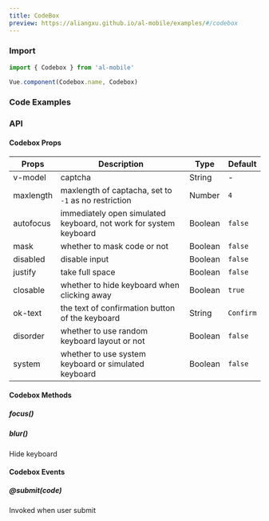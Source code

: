 ```yaml
---
title: CodeBox
preview: https://aliangxu.github.io/al-mobile/examples/#/codebox
---
```


### Import

```javascript
import { Codebox } from 'al-mobile'

Vue.component(Codebox.name, Codebox)
```

### Code Examples
<!-- DEMO -->

### API

#### Codebox Props
| Props | Description | Type | Default |
|----|-----|------|------|
| v-model | captcha | String | - |
| maxlength | maxlength of captacha, set to `-1` as no restriction | Number | `4` |
| autofocus | immediately open simulated keyboard, not work for system keyboard | Boolean | `false` |
| mask | whether to mask code or not | Boolean | `false` |
|disabled|disable input|Boolean|`false`|
|justify|take full space|Boolean|`false`|
| closable | whether to hide keyboard when clicking away | Boolean | `true` |
| ok-text | the text of confirmation button of the keyboard |String| `Confirm` |
| disorder| whether to use random keyboard layout or not | Boolean | `false` |
| system | whether to use system keyboard or simulated keyboard | Boolean | `false` |

#### Codebox Methods

##### focus()

##### blur()
Hide keyboard

#### Codebox Events

##### @submit(code)
Invoked when user submit
